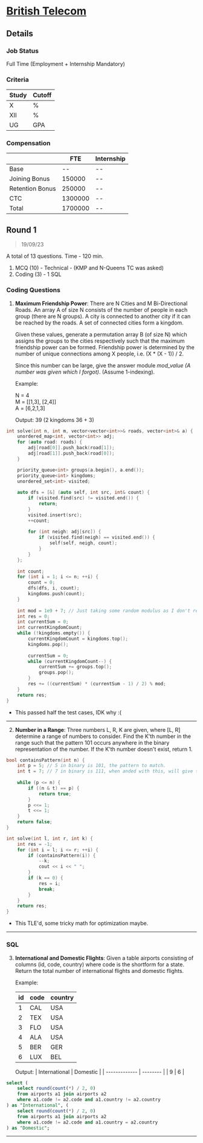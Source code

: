 # [British Telecom](https://www.bt.com/)

## Details

### Job Status

Full Time (Employment + Internship Mandatory)

### Criteria

| Study | Cutoff |
|-------|--------|
| X     | %      |
| XII   | %      |
| UG    | GPA    |

[comment]: # (Any other details go under this. This is a comment)

### Compensation

|                 | FTE     | Internship |
| --------------- | ------- | ---------- |
| Base            | --      | --         |
| Joining Bonus   | 150000  | --         |
| Retention Bonus | 250000  | --         |
| CTC             | 1300000 | --         |
| Total           | 1700000 | --         |

[comment]: # (Details about the rounds go under this comment.)

## Round 1

> 19/09/23

[comment]: # (Summary of the sections and experience below this comment.)

A total of 13 questions. Time - 120 min.
1. MCQ (10) - Technical - (KMP and N-Queens TC was asked)
2. Coding (3) - 1 SQL

### Coding Questions

1. **Maximum Friendship Power**: There are N Cities and M Bi-Directional Roads. An array A of size N consists of the number of people in each group (there are N groups). A city is connected to another city if it can be reached by the roads. A set of connected cities form a kingdom.

    Given these values, generate a permutation array B (of size N) which assigns the groups to the cities respectively such that the maximum friendship power can be formed. Friendship power is determined by the number of unique connections among X people, i.e. (X * (X - 1)) / 2.
    
    Since this number can be large, give the answer module *mod_value (A number was given which I forgot)*. (Assume 1-indexing).
    
    Example:
    
    N = 4\
    M = [[1,3], [2,4]]\
    A = [6,2,1,3]
    
    Output: 39 (2 kingdoms 36 + 3)

[comment]: # (Add any resources or links or code to this question under this comment.)

```cpp
int solve(int n, int m, vector<vector<int>>& roads, vector<int>& a) {
    unordered_map<int, vector<int>> adj;
    for (auto road: roads) {
        adj[road[0]].push_back(road[1]);
        adj[road[1]].push_back(road[0]);
    }

    priority_queue<int> groups(a.begin(), a.end());
    priority_queue<int> kingdoms;
    unordered_set<int> visited;
    
    auto dfs = [&] (auto self, int src, int& count) {
        if (visited.find(src) != visited.end()) {
            return;
        }
        visited.insert(src);
        ++count;
        
        for (int neigh: adj[src]) {
            if (visited.find(neigh) == visited.end()) {
                self(self, neigh, count);
            }
        }
    };
    
    int count;
    for (int i = 1; i <= n; ++i) {
        count = 0;
        dfs(dfs, i, count);
        kingdoms.push(count);
    }
    
    int mod = 1e9 + 7; // Just taking some random modulus as I don't remember what they gave.
    int res = 0;
    int currentSum = 0;
    int currentKingdomCount;
    while (!kingdoms.empty()) {
        currentKingdomCount = kingdoms.top();
        kingdoms.pop();
        
        currentSum = 0;
        while (currentKingdomCount--) {
            currentSum += groups.top();
            groups.pop();
        }
        res += ((currentSum) * (currentSum - 1) / 2) % mod;
    }
    return res;
}
```
- This passed half the test cases, IDK why :(

---

2. **Number in a Range**: Three numbers L, R, K are given, where [L, R] determine a range of numbers to consider. Find the K'th number in the range such that the pattern 101 occurs anywhere in the binary representation of the number. If the K'th number doesn't exist, return 1.

[comment]: # (Add any resources or links or code to this question under this comment.)

```cpp
bool containsPattern(int n) {
    int p = 5; // 5 in binary is 101, the pattern to match.
    int t = 7; // 7 in binary is 111, when anded with this, will give the group of 3 bits to check.
    
    while (p <= n) {
        if ((n & t) == p) {
            return true;
        }
        p <<= 1;
        t <<= 1;
    }
    return false;
}

int solve(int l, int r, int k) {
    int res = -1;
    for (int i = l; i <= r; ++i) {
        if (containsPattern(i)) {
            --k;
            cout << i << " ";
        }
        if (k == 0) {
            res = i;
            break;
        }
    }
    return res;
}
```

- This TLE'd, some tricky math for optimization maybe.

---

### SQL

3. **International and Domestic Flights**: Given a table airports consisting of columns (id, code, country) where code is the shortform for a state. Return the total number of international flights and domestic flights.

    Example: 
    
    | id | code | country |
    | -- | ---- | ------- |
    | 1  | CAL  | USA     |
    | 2  | TEX  | USA     |
    | 3  | FLO  | USA     |
    | 4  | ALA  | USA     |
    | 5  | BER  | GER     |
    | 6  | LUX  | BEL     |
    
    Output: 
    | International | Domestic |
    | ------------- | -------- |
    | 9             | 6        |

[comment]: # (Add any resources or links or code to this question under this comment.)

```sql
select (
    select round(count(*) / 2, 0)
    from airports a1 join airports a2
    where a1.code != a2.code and a1.country != a2.country
) as "International", (
    select round(count(*) / 2, 0)
    from airports a1 join airports a2
    where a1.code != a2.code and a1.country = a2.country
) as "Domestic";
```

---
